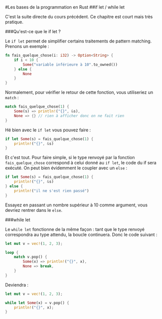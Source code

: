 #Les bases de la programmation en Rust
##if let / while let

C'est la suite directe du cours précédent. Ce chapitre est court mais très pratique.

###Qu'est-ce que le if let ?

Le `if let` permet de simplifier certains traitements de pattern matching. Prenons un exemple :

```Rust
fn fais_quelque_chose(i: i32) -> Option<String> {
    if i < 10 {
        Some("variable inférieure à 10".to_owned())
    } else {
        None
    }
}
```

Normalement, pour vérifier le retour de cette fonction, vous utiliseriez un `match` :

```Rust
match fais_quelque_chose(1) {
    Some(s) => println!("{}", &s),
    None => {} // rien à afficher donc on ne fait rien
}
```

Hé bien avec le `if let` vous pouvez faire :

```Rust
if let Some(s) = fais_quelque_chose(1) {
    println!("{}", &s)
}
```

Et c'est tout. Pour faire simple, si le type renvoyé par la fonction `fais_quelque_chose` correspond à celui donné au `if let`, le code du if sera exécuté. On peut bien évidemment le coupler avec un `else` :

```Rust
if let Some(s) = fais_quelque_chose(1) {
    println!("{}", &s)
} else {
    println!("il ne s'est rien passé")
}
```

Essayez en passant un nombre supérieur à 10 comme argument, vous devriez rentrer dans le `else`.

###while let

Le `while let` fonctionne de la même façon : tant que le type renvoyé correspondra au type attendu, la boucle continuera. Donc le code suivant :

```Rust
let mut v = vec!(1, 2, 3);

loop {
    match v.pop() {
        Some(x) => println!("{}", x),
        None => break,
    }
}
```

Deviendra :

```Rust
let mut v = vec!(1, 2, 3);

while let Some(x) = v.pop() {
    println!("{}", x);
}
```

